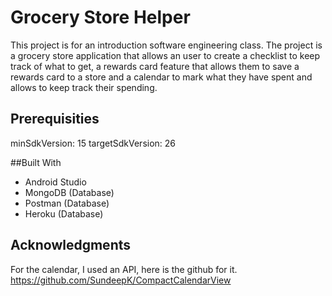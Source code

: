 # Grocery Store Helper

This project is for an introduction software engineering class. The project is a grocery store application that allows an user to create a checklist to keep track of what to get, a rewards card feature that allows them to save a rewards card to a store and a calendar to mark what they have spent and allows to keep track their spending. 

## Prerequisities
minSdkVersion: 15
targetSdkVersion: 26

##Built With

- Android Studio
- MongoDB (Database)
- Postman (Database)
- Heroku  (Database)

## Acknowledgments
For the calendar, I used an API, here is the github for it.
https://github.com/SundeepK/CompactCalendarView



